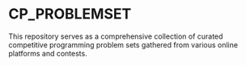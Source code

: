 # CP_PROBLEMSET
This repository serves as a comprehensive collection of curated competitive programming problem sets gathered from various online platforms and contests. 
